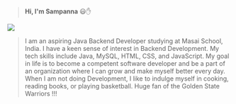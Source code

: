 > **Hi, I'm Sampanna** 😃✋

![](https://www.canva.com/design/DAFFNTixbmU/5yzS3RWlTLrpY1giNAlaKg/edit?utm_content=DAFFNTixbmU&utm_campaign=designshare&utm_medium=link2&utm_source=sharebutton)

> I am an aspiring Java Backend Developer studying at Masai School,
> India. I have a keen sense of interest in Backend Development. My tech
> skills include Java, MySQL, HTML, CSS, and JavaScript. My goal in life
> is to become a competent software developer and be a part of an
> organization where I can grow and make myself better every day. When I
> am not doing Development, I like to indulge myself in cooking, reading
> books, or playing basketball. Huge fan of the Golden State Warriors
> !!!
